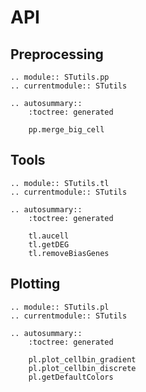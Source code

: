 # API

## Preprocessing

```{eval-rst}
.. module:: STutils.pp
.. currentmodule:: STutils

.. autosummary::
    :toctree: generated

    pp.merge_big_cell
```

## Tools

```{eval-rst}
.. module:: STutils.tl
.. currentmodule:: STutils

.. autosummary::
    :toctree: generated

    tl.aucell
    tl.getDEG
    tl.removeBiasGenes
```

## Plotting

```{eval-rst}
.. module:: STutils.pl
.. currentmodule:: STutils

.. autosummary::
    :toctree: generated

    pl.plot_cellbin_gradient
    pl.plot_cellbin_discrete
    pl.getDefaultColors
```
